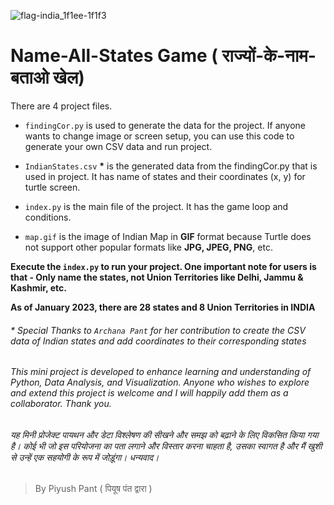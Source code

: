 ![flag-india_1f1ee-1f1f3](https://user-images.githubusercontent.com/86486393/213445393-890c9637-2720-474f-a52f-024285f859db.png) 

# Name-All-States Game ( राज्यों-के-नाम-बताओ खेल)   


There are 4 project files.


- `findingCor.py` is used to generate the data for the project. If anyone wants to change image or screen setup, you can use this code to generate your own CSV data and run project.


- `IndianStates.csv` **\***  is the generated data from the findingCor.py that is used in project. It has name of states and their coordinates (x, y) for turtle screen.

- `index.py` is the main file of the project. It has the game loop and conditions.

- `map.gif` is the image of Indian Map in **GIF** format because Turtle does not support other popular formats like **JPG, JPEG, PNG**, etc.

**Execute the `index.py` to run your project. One important note for users is that - Only name the states, not Union Territories like Delhi, Jammu & Kashmir, etc.**

**As of January 2023, there are 28 states and 8 Union Territories in INDIA**


###### * Special Thanks to `Archana Pant` for her contribution to create the CSV data of Indian states and add coordinates to their corresponding states


###### This mini project is developed to enhance learning and understanding of Python, Data Analysis, and Visualization. Anyone who wishes to explore and extend this project is welcome and I will happily add them as a collaborator. Thank you. 
###### यह मिनी प्रोजेक्ट पायथन और डेटा विश्लेषण की सीखने और समझ को बढ़ाने के लिए विकसित किया गया है। कोई भी जो इस परियोजना का पता लगाने और विस्तार करना चाहता है, उसका स्वागत है और मैं खुशी से उन्हें एक सहयोगी के रूप में जोड़ूंगा। धन्यवाद।

> By Piyush Pant ( पियूष पंत द्वारा )
